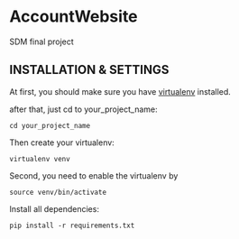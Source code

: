 # AccountWebsite

 SDM final project

 ## INSTALLATION & SETTINGS
 
 At first, you should make sure you have [virtualenv](http://www.virtualenv.org/) installed.

after that, just cd to your_project_name:

    cd your_project_name

Then create your virtualenv:

    virtualenv venv

Second, you need to enable the virtualenv by

    source venv/bin/activate

Install all dependencies:

    pip install -r requirements.txt